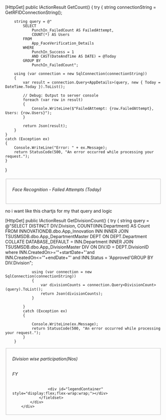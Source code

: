 [HttpGet]
public IActionResult GetCount()
{
    try
    {
        string connectionString = GetRFIDConnectionString();

        string query = @"
            SELECT 
                PunchIn_FailedCount AS FailedAttempt, 
                COUNT(*) AS Users 
            FROM 
                App_FaceVerification_Details 
            WHERE 
                PunchIn_Success = 1
                AND CAST(DateAndTime AS DATE) = @Today
            GROUP BY 
                PunchIn_FailedCount";

        using (var connection = new SqlConnection(connectionString))
        {
            var result = connection.Query<AppDetails>(query, new { Today = DateTime.Today }).ToList();

            // Debug: Output to server console
            foreach (var row in result)
            {
                Console.WriteLine($"FailedAttempt: {row.FailedAttempt}, Users: {row.Users}");
            }

            return Json(result);
        }
    }
    catch (Exception ex)
    {
        Console.WriteLine("Error: " + ex.Message);
        return StatusCode(500, "An error occurred while processing your request.");
    }
}





<div class="row">
    <div class="col-sm-12">
        <fieldset style="border:1px solid #bfbebe;padding:5px 20px 5px 20px;margin-top:20px;">
            <h6 class="text-center overview-heading">Face Recognition - Failed Attempts (Today)</h6>
            <canvas id="barChartFailedAttempts" style="width:800px;height:370px;"></canvas>
        </fieldset>
    </div>
</div>

<script>
    let failedAttemptChart;

    function loadFailedAttemptsChart() {
        fetch('/Dashboard/GetCount') // adjust controller if needed
            .then(response => {
                if (!response.ok) throw new Error(`HTTP error! Status: ${response.status}`);
                return response.json();
            })
            .then(data => {
                // Sort ascending by failed attempt count
                data.sort((a, b) => a.FailedAttempt - b.FailedAttempt);

                const labels = data.map(item => `Failed: ${item.FailedAttempt}`);
                const counts = data.map(item => item.Users);
                const colors = [
                    '#6b5b95', '#feb236', '#d64161', '#ff7b25', '#b2ad7f',
                    '#92a8d1', '#88b04b', '#f7cac9', '#955251', '#b565a7',
                    '#009688', '#f7786b', '#5d5d5d', '#ff6f61'
                ];

                const canvas = document.getElementById('barChartFailedAttempts');
                const ctx = canvas.getContext('2d');

                if (failedAttemptChart) {
                    failedAttemptChart.destroy();
                    failedAttemptChart = null;
                    canvas.height = 370;
                    canvas.width = 800;
                }

                failedAttemptChart = new Chart(ctx, {
                    type: 'bar',
                    data: {
                        labels: labels,
                        datasets: [{
                            label: 'User Count',
                            data: counts,
                            backgroundColor: colors,
                            borderColor: colors.map(color => color.replace('0.2', '1')),
                            borderWidth: 0.5
                        }]
                    },
                    options: {
                        responsive: true,
                        plugins: {
                            datalabels: {
                                anchor: 'end',
                                align: 'top',
                                color: '#000',
                                font: {
                                    weight: 'bold',
                                    size: 10
                                },
                                formatter: value => value
                            },
                            tooltip: {
                                callbacks: {
                                    label: context => `${context.raw}`
                                }
                            },
                            legend: {
                                display: false
                            }
                        },
                        scales: {
                            x: {
                                ticks: {
                                    callback: function (value, index, ticks) {
                                        const label = this.getLabelForValue(value);
                                        return label.split(' ');
                                    },
                                    autoSkip: false,
                                    maxRotation: 0,
                                    minRotation: 0,
                                    font: { size: 11 },
                                    display: true
                                },
                                grid: { display: false }
                            },
                            y: {
                                grid: { display: false },
                                display: true,
                                beginAtZero: true,
                                title: {
                                    display: true,
                                    text: 'Number of Users',
                                    font: {
                                        size: 11,
                                        family: 'Arial',
                                        weight: 'bold',
                                        color: '#767676'
                                    }
                                },
                                ticks: {
                                    display: false,
                                    stepSize: 1
                                }
                            }
                        },
                        layout: {
                            padding: {
                                bottom: 20,
                                top: 50
                            }
                        },
                        barPercentage: 0.2
                    },
                    plugins: [ChartDataLabels]
                });
            })
            .catch(error => console.error('Error loading failed attempt chart:', error));
    }

    document.addEventListener("DOMContentLoaded", function () {
        updateChart(); // your original division chart
        loadFailedAttemptsChart(); // new failed attempt chart
    });
</script>


no i want like this chartjs for my that query and logic

 [HttpGet]
        public IActionResult GetDivisionCount()
        {
            try
            {
                    string query = @"SELECT DISTINCT DIV.Division, COUNT(INN.Department) AS Count
                         FROM INNOVATIONDB.dbo.App_Innovation INN
                         INNER JOIN TSUSMSDB.dbo.App_DepartmentMaster DEPT
                             ON DEPT.Department COLLATE DATABASE_DEFAULT = INN.Department
                         INNER JOIN TSUSMSDB.dbo.App_DivisionMaster DIV
                             ON DIV.ID = DEPT.DivisionID
                             where INN.CreatedOn>='"+startDate+"'and INN.CreatedOn<='"+endDate+"' and INN.Status = 'Approved'GROUP BY DIV.Division";
                
                using (var connection = new SqlConnection(connectionString))
                {
                    var divisionCounts = connection.Query<DivisionCount>(query).ToList();
                    return Json(divisionCounts);
                }
                
            }
            catch (Exception ex)
            {
               
                Console.WriteLine(ex.Message);
                return StatusCode(500, "An error occurred while processing your request.");
            }
        }


 <div class="row">
            <div class="col-sm-12">
                <fieldset style="border:1px solid #bfbebe;padding:5px 20px 5px 20px;margin-top:3px;">
                    <h6 class="text-center overview-heading">
                        Division wise participation(Nos)</h6>
                    <h6 class="text-center overview-heading">
                        FY
                     </h6>
                    <canvas id="barChart4" class="" style="width:800px;height:370px;"></canvas>

                    <div id="legendContainer" style="display:flex;flex-wrap:wrap;"></div>
                </fieldset>
            </div>
        </div>



<script>
    let myChart;
    function updateChart(){
        
        const finyear = document.getElementById("FinYear4").value;
        const pathname = window.location.pathname.toLowerCase();

        let baseUrl = window.location.origin;
        if (pathname.includes('/log_innovation')) {
            baseUrl += '/Log_Innovation';
        } else if (pathname.includes('/innovation')) {
            baseUrl += '/Innovation';
        }

        const url = `${baseUrl}/Innovation/GetDivisionCount?FinYear4=${finyear}`;
        
       
        fetch(url)
            .then(response => {
                if (!response.ok) {
                    throw new Error(`HTTP error! Status: ${response.status}`);
                }
                return response.json();
            })
            .then(data => {
                console.log(data);

                const labels = data.map(item => item.division === "Corporate Services" ? "People Function" : item.division);
                const colors = ['#6b5b95', '#b2ad7f', '#feb236', '#b1cbbb', '#86af49', '#b9936c', '#3e4444', '#034f84', '#c94c4c'];
                const counts = data.map(item => item.count);

                
                const canvas = document.getElementById('barChart4');
                const ctx4 = canvas.getContext('2d');

                if(myChart){
                    myChart.destroy();
                    myChart = null;

                    canvas.height = 370;
                    canvas.width = 800;
                }

               myChart= new Chart(ctx4, {
                    type: 'bar',
                    data: {
                        labels: labels,
                        datasets: [{
                            label: 'Division wise Participation',
                            data: counts,
                            backgroundColor: colors,
                            borderColor: colors.map(color => color.replace('0.2', '1')),
                            borderWidth: 0.5
                        }]
                    },
                    options: {
                        responsive: true,
                        plugins: {
                            datalabels: {
                                anchor: 'end',
                                align: 'top',
                                color: '#000',
                                font: {
                                    weight: 'bold',
                                    size: 10
                                },
                                formatter: value => value
                            },
                            tooltip: {
                                callbacks: {
                                    label: context => `${context.raw}`
                                }
                            },
                            legend: {
                                display: false
                            }
                        },
                        scales: {
                            x: {

                                ticks: {
                                    callback: function (value, index, ticks) {

                                        const label = this.getLabelForValue(value);


                                        return label.split(' ');

                                    },
                                    autoSkip: false,
                                    maxRotation: 0,
                                    minRotation: 0,
                                    font: {
                                        size: 11

                                    },

                                    display: true
                                },
                                grid: {
                                    display: false
                                },
                            },
                            y: {
                                grid: {
                                    display: false
                                },
                                display: true,
                                beginAtZero: true,
                                title: {
                                    display: true,
                                    text: 'No. Of Projects',
                                    font: {
                                        size: 11,
                                        family: 'Arial',
                                        weight: 'bold',
                                        color: '#767676'
                                    }
                                },
                                ticks: {
                                    display: false,
                                    stepSize: 1
                                }
                            }
                        },
                        layout: {
                            padding: {
                                bottom: 20,
                                top: 50
                            }
                        },
                        barPercentage: 0.2,
                    },
                    plugins: [ChartDataLabels]
                });
            })
            .catch(error => console.error('Error:', error));
    }
    document.addEventListener("DOMContentLoaded", updateChart);

</script>
